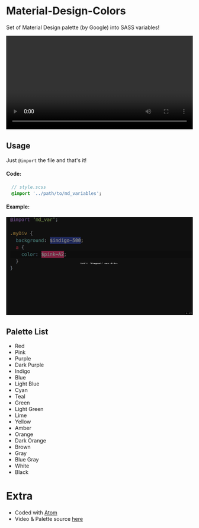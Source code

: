 # Material-Design-Colors
Set of Material Design palette (by Google) into SASS variables!

<video style="width: 100%;" loop="" preload="metadata" tabindex="0">
<source src="https://material-design.storage.googleapis.com/publish/material_v_9/0Bzhp5Z4wHba3XzREV0lBeEZfWVE/Palette Perfect How Material Design Makes Color Easy.mp4" type="video/mp4">
</video>

## Usage
Just `@import` the file and that's it!

#### Code:
```sass
  // style.scss
  @import '../path/to/md_variables';

```


#### Example:
<p align="center">
  <img loop="-1" src="res/instructions.gif" />
</p>

## Palette List
* Red
* Pink
* Purple
* Dark Purple
* Indigo
* Blue
* Light Blue
* Cyan
* Teal
* Green
* Light Green
* Lime
* Yellow
* Amber
* Orange
* Dark Orange
* Brown
* Gray
* Blue Gray
* White
* Black

# Extra
* Coded with [Atom](https://atom.io)
* Video & Palette source [here][source]


[source]: https://material.google.com/style/color.html#
